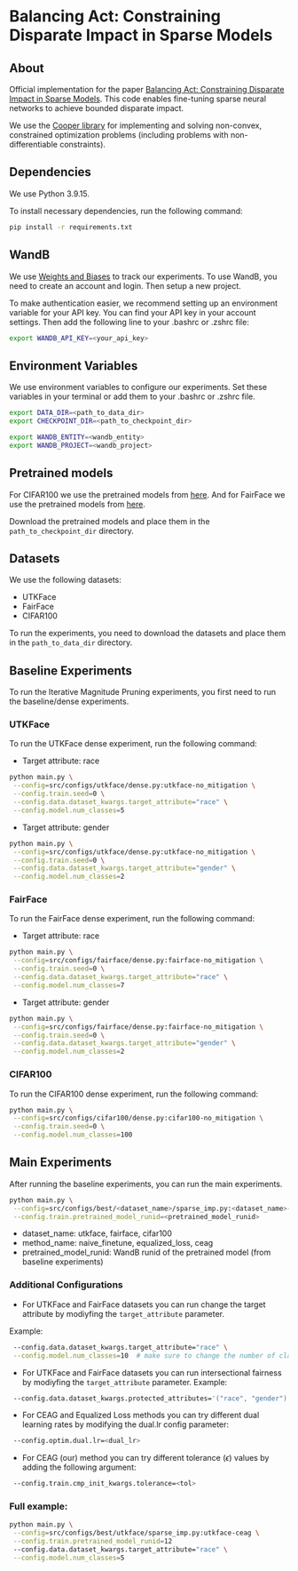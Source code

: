# Balancing Act: Constraining Disparate Impact in Sparse Models


## About
Official implementation for the paper [Balancing Act: Constraining Disparate Impact in Sparse Models](https://arxiv.org/abs/2310.20673).
This code enables fine-tuning sparse neural networks to achieve bounded disparate impact.

We use the [Cooper library](https://github.com/cooper-org/cooper) for implementing and solving non-convex, constrained optimization problems
(including problems with non-differentiable constraints).

## Dependencies
We use Python 3.9.15.

To install necessary dependencies, run the following command:
```bash
pip install -r requirements.txt
```


## WandB
We use [Weights and Biases](https://wandb.ai/) to track our experiments. To use WandB, you need to create an account and login.
Then setup a new project. 

To make authentication easier, we recommend setting up an environment variable for your API key.
You can find your API key in your account settings. Then add the following line to your .bashrc or .zshrc file:
```bash
export WANDB_API_KEY=<your_api_key>
```


## Environment Variables
We use environment variables to configure our experiments.
Set these variables in your terminal or add them to your .bashrc or .zshrc file.
```bash
export DATA_DIR=<path_to_data_dir>
export CHECKPOINT_DIR=<path_to_checkpoint_dir>

export WANDB_ENTITY=<wandb_entity>
export WANDB_PROJECT=<wandb_project>
```

## Pretrained models
For CIFAR100 we use the pretrained models from [here](https://github.com/chenyaofo/pytorch-CIFAR-models).
And for FairFace we use the pretrained models from [here](https://github.com/dchen236/FairFace).

Download the pretrained models and place them in the `path_to_checkpoint_dir` directory.


## Datasets
We use the following datasets:
- UTKFace
- FairFace
- CIFAR100

To run the experiments, you need to download the datasets and place them in the `path_to_data_dir` directory.

## Baseline Experiments
To run the Iterative Magnitude Pruning experiments, you first need to run the baseline/dense experiments.

### UTKFace
To run the UTKFace dense experiment, run the following command:

- Target attribute: race

```bash
python main.py \
 --config=src/configs/utkface/dense.py:utkface-no_mitigation \
 --config.train.seed=0 \
 --config.data.dataset_kwargs.target_attribute="race" \
 --config.model.num_classes=5
```
- Target attribute: gender

```bash
python main.py \
 --config=src/configs/utkface/dense.py:utkface-no_mitigation \
 --config.train.seed=0 \
 --config.data.dataset_kwargs.target_attribute="gender" \
 --config.model.num_classes=2
```

### FairFace
To run the FairFace dense experiment, run the following command:
- Target attribute: race

```bash
python main.py \
 --config=src/configs/fairface/dense.py:fairface-no_mitigation \
 --config.train.seed=0 \
 --config.data.dataset_kwargs.target_attribute="race" \
 --config.model.num_classes=7
```
- Target attribute: gender

```bash
python main.py \
 --config=src/configs/fairface/dense.py:fairface-no_mitigation \
 --config.train.seed=0 \
 --config.data.dataset_kwargs.target_attribute="gender" \
 --config.model.num_classes=2
```

### CIFAR100

To run the CIFAR100 dense experiment, run the following command:
```bash
python main.py \
 --config=src/configs/cifar100/dense.py:cifar100-no_mitigation \
 --config.train.seed=0 \
 --config.model.num_classes=100
```

## Main Experiments
After running the baseline experiments, you can run the main experiments.
```bash
python main.py \
 --config=src/configs/best/<dataset_name>/sparse_imp.py:<dataset_name>-<method_name> \
 --config.train.pretrained_model_runid=<pretrained_model_runid>
```
- dataset_name: utkface, fairface, cifar100
- method_name: naive_finetune, equalized_loss, ceag
- pretrained_model_runid: WandB runid of the pretrained model (from baseline experiments)

### Additional Configurations

- For UTKFace and FairFace datasets you can run change the target attribute by modiyfing the `target_attribute` parameter.

Example:
```bash
 --config.data.dataset_kwargs.target_attribute="race" \
 --config.model.num_classes=10  # make sure to change the number of classes accordingly
 ```

- For UTKFace and FairFace datasets you can run intersectional fairness by modiyfing the `target_attribute` parameter.
Example:
```bash
 --config.data.dataset_kwargs.protected_attributes='("race", "gender")' 
```

- For CEAG and Equalized Loss methods you can try different dual learning rates by modifying the dual.lr config parameter:
```bash
 --config.optim.dual.lr=<dual_lr>
```

- For CEAG (our) method you can try different tolerance ($\epsilon$) values by adding the following argument:
```bash
 --config.train.cmp_init_kwargs.tolerance=<tol>
```

### Full example:
```bash
python main.py \
 --config=src/configs/best/utkface/sparse_imp.py:utkface-ceag \
 --config.train.pretrained_model_runid=12
 --config.data.dataset_kwargs.target_attribute="race" \
 --config.model.num_classes=5
```